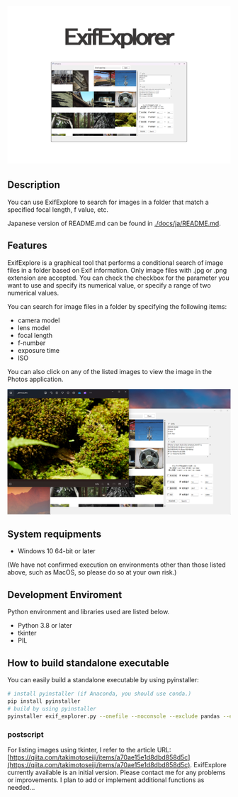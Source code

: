 <h1 align="center"><img src="./imgs/exif_explorer.png"></h1>

## Description

You can use ExifExplore to search for images in a folder that match a specified focal length, f value, etc.

Japanese version of README.md can be found in [./docs/ja/README.md](./docs/ja/README.md).

## Features

ExifExplore is a graphical tool that performs a conditional search of image files in a folder based on Exif information.
Only image files with .jpg or .png extension are accepted.
You can check the checkbox for the parameter you want to use and specify its numerical value, or specify a range of two numerical values.

You can search for image files in a folder by specifying the following items:

- camera model
- lens model
- focal length
- f-number
- exposure time
- ISO

You can also click on any of the listed images to view the image in the Photos application.

![screenshot](./imgs/screenshot.png)

## System requipments

- Windows 10 64-bit or later

(We have not confirmed execution on environments other than those listed above, such as MacOS, so please do so at your own risk.)

## Development Enviroment

Python environment and libraries used are listed below.

- Python 3.8 or later
- tkinter
- PIL

## How to build standalone executable

You can easily build a standalone executable by using pyinstaller:

```bash
# install pyinstaller (if Anaconda, you should use conda.)
pip install pyinstaller
# build by using pyinstaller
pyinstaller exif_explorer.py --onefile --noconsole --exclude pandas --exclude numpy
```

### postscript

For listing images using tkinter, I refer to the article URL: [https://qiita.com/takimotoseiji/items/a70ae15e1d8dbd858d5c](https://qiita.com/takimotoseiji/items/a70ae15e1d8dbd858d5c).
ExifExplore currently available is an initial version.
Please contact me for any problems or improvements.
I plan to add or implement additional functions as needed...
